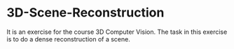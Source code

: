 # 3D-Scene-Reconstruction
It is an exercise for the course 3D Computer Vision. The task in this exercise is to do a dense reconstruction of a scene.

